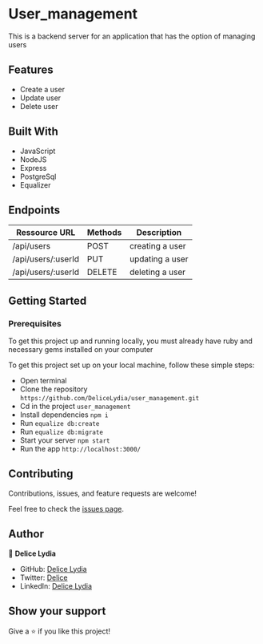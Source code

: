 # User_management
This is a backend server for an application that has the option of managing users

## Features
- Create a user
- Update user
- Delete user

## Built With

- JavaScript
- NodeJS
- Express
- PostgreSql
- Equalizer

## Endpoints

| Ressource URL | Methods  | Description  |
| ------- | --- | --- |
| /api/users| POST | creating a user |
| /api/users/:userId| PUT | updating a user|
| /api/users/:userId| DELETE | deleting a user|


## Getting Started

### Prerequisites

To get this project up and running locally, you must already have ruby and necessary gems installed on your computer

To get this project set up on your local machine, follow these simple steps:

- Open terminal
- Clone the repository ``` https://github.com/DeliceLydia/user_management.git ```
- Cd in the project ``` user_management ```
- Install dependencies ``` npm i ```
- Run ``` equalize db:create ```
- Run ``` equalize db:migrate ```
- Start your server ``` npm start ```
- Run the app ``` http://localhost:3000/ ```

## Contributing

Contributions, issues, and feature requests are welcome!

Feel free to check the [issues page](https://github.com/DeliceLydia/user_management/issues).

## Author

👤 **Delice Lydia**
  - GitHub: [Delice Lydia](https://github.com/DeliceLydia)
  - Twitter: [Delice](https://twitter.com/IngabireLydia)
  - LinkedIn: [Delice Lydia](https://www.linkedin.com/in/delice-lydia/)

## Show your support

Give a ⭐️ if you like this project!
